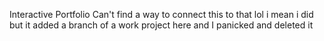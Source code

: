 Interactive Portfolio 
Can't find a way to connect this to that lol
i mean i did but it added a branch of a work project here and I panicked and deleted it
